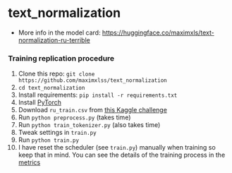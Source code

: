 # text_normalization

- More info in the model card: https://huggingface.co/maximxls/text-normalization-ru-terrible

### Training replication procedure
1. Clone this repo: `git clone https://github.com/maximxlss/text_normalization`
2. `cd text_normalization`
3. Install requirements: `pip install -r requirements.txt`
4. Install [PyTorch](https://pytorch.org/get-started/locally/)
5. Download `ru_train.csv` from [this Kaggle challenge](https://www.kaggle.com/c/text-normalization-challenge-russian-language)
6. Run `python preprocess.py` (takes time)
7. Run `python train_tokenizer.py` (also takes time)
8. Tweak settings in `train.py`
9. Run `python train.py`
10. I have reset the scheduler (see `train.py`) manually when training so keep that in mind. You can see the details of the training process in the [metrics](https://huggingface.co/maximxls/text-normalization-ru-terrible/tensorboard)
